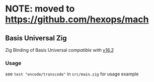 # NOTE: moved to https://github.com/hexops/mach

## Basis Universal Zig

Zig Binding of Basis Universal
_compatible with [v16.3](https://github.com/BinomialLLC/basis_universal/tree/1.16.3)_

### Usage

see `test "encode/transcode"` in `src/main.zig` for usage example
